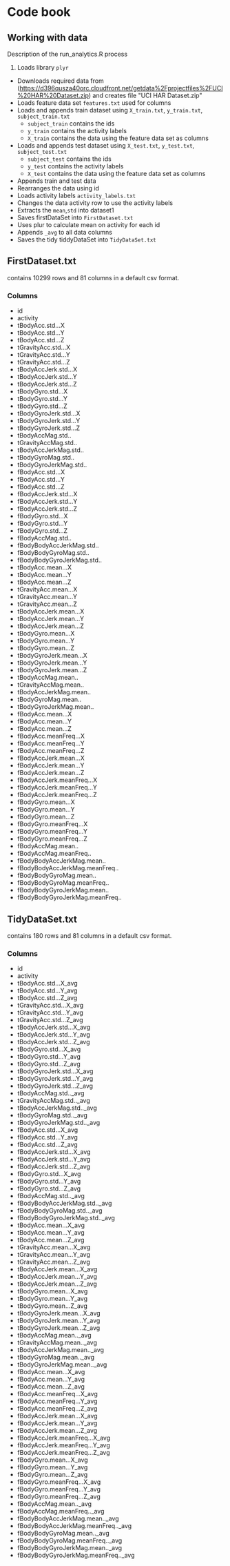 # Code book

## Working with data
Description of the run_analytics.R process

1. Loads library `plyr`
* Downloads required data from (https://d396qusza40orc.cloudfront.net/getdata%2Fprojectfiles%2FUCI%20HAR%20Dataset.zip) and creates file "UCI HAR Dataset.zip"
* Loads feature data set `features.txt` used for columns
* Loads and appends train dataset using `X_train.txt`, `y_train.txt`, `subject_train.txt`
	* `subject_train` contains the ids
	* `y_train` contains the activity labels
	* `X_train` contains the data using the feature data set as columns
* Loads and appends test dataset using `X_test.txt`, `y_test.txt`, `subject_test.txt`
	* `subject_test` contains the ids
	* `y_test` contains the activity labels
	* `X_test` contains the data using the feature data set as columns
* Appends train and test data
* Rearranges the data using id
* Loads activity labels `activity_labels.txt`
* Changes the data activity row to use the activity labels
* Extracts the `mean`,`std` into dataset1
* Saves firstDataSet into `FirstDataset.txt`
* Uses plur to calculate mean on activity for each id
* Appends `_avg` to all data columns
* Saves the tidy tiddyDataSet into `TidyDataSet.txt`

## FirstDataset.txt
contains 10299 rows and 81 columns in a default csv format.

### Columns 
* id
* activity
* tBodyAcc.std...X
* tBodyAcc.std...Y
* tBodyAcc.std...Z
* tGravityAcc.std...X
* tGravityAcc.std...Y
* tGravityAcc.std...Z
* tBodyAccJerk.std...X
* tBodyAccJerk.std...Y
* tBodyAccJerk.std...Z
* tBodyGyro.std...X
* tBodyGyro.std...Y
* tBodyGyro.std...Z
* tBodyGyroJerk.std...X
* tBodyGyroJerk.std...Y
* tBodyGyroJerk.std...Z
* tBodyAccMag.std..
* tGravityAccMag.std..
* tBodyAccJerkMag.std..
* tBodyGyroMag.std..
* tBodyGyroJerkMag.std..
* fBodyAcc.std...X
* fBodyAcc.std...Y
* fBodyAcc.std...Z
* fBodyAccJerk.std...X
* fBodyAccJerk.std...Y
* fBodyAccJerk.std...Z
* fBodyGyro.std...X
* fBodyGyro.std...Y
* fBodyGyro.std...Z
* fBodyAccMag.std..
* fBodyBodyAccJerkMag.std..
* fBodyBodyGyroMag.std..
* fBodyBodyGyroJerkMag.std..
* tBodyAcc.mean...X
* tBodyAcc.mean...Y
* tBodyAcc.mean...Z
* tGravityAcc.mean...X
* tGravityAcc.mean...Y
* tGravityAcc.mean...Z
* tBodyAccJerk.mean...X
* tBodyAccJerk.mean...Y
* tBodyAccJerk.mean...Z
* tBodyGyro.mean...X
* tBodyGyro.mean...Y
* tBodyGyro.mean...Z
* tBodyGyroJerk.mean...X
* tBodyGyroJerk.mean...Y
* tBodyGyroJerk.mean...Z
* tBodyAccMag.mean..
* tGravityAccMag.mean..
* tBodyAccJerkMag.mean..
* tBodyGyroMag.mean..
* tBodyGyroJerkMag.mean..
* fBodyAcc.mean...X
* fBodyAcc.mean...Y
* fBodyAcc.mean...Z
* fBodyAcc.meanFreq...X
* fBodyAcc.meanFreq...Y
* fBodyAcc.meanFreq...Z
* fBodyAccJerk.mean...X
* fBodyAccJerk.mean...Y
* fBodyAccJerk.mean...Z
* fBodyAccJerk.meanFreq...X
* fBodyAccJerk.meanFreq...Y
* fBodyAccJerk.meanFreq...Z
* fBodyGyro.mean...X
* fBodyGyro.mean...Y
* fBodyGyro.mean...Z
* fBodyGyro.meanFreq...X
* fBodyGyro.meanFreq...Y
* fBodyGyro.meanFreq...Z
* fBodyAccMag.mean..
* fBodyAccMag.meanFreq..
* fBodyBodyAccJerkMag.mean..
* fBodyBodyAccJerkMag.meanFreq..
* fBodyBodyGyroMag.mean..
* fBodyBodyGyroMag.meanFreq..
* fBodyBodyGyroJerkMag.mean..
* fBodyBodyGyroJerkMag.meanFreq..


## TidyDataSet.txt
contains 180 rows and 81 columns in a default csv format.

### Columns
* id
* activity
* tBodyAcc.std...X_avg
* tBodyAcc.std...Y_avg
* tBodyAcc.std...Z_avg
* tGravityAcc.std...X_avg
* tGravityAcc.std...Y_avg
* tGravityAcc.std...Z_avg
* tBodyAccJerk.std...X_avg
* tBodyAccJerk.std...Y_avg
* tBodyAccJerk.std...Z_avg
* tBodyGyro.std...X_avg
* tBodyGyro.std...Y_avg
* tBodyGyro.std...Z_avg
* tBodyGyroJerk.std...X_avg
* tBodyGyroJerk.std...Y_avg
* tBodyGyroJerk.std...Z_avg
* tBodyAccMag.std.._avg
* tGravityAccMag.std.._avg
* tBodyAccJerkMag.std.._avg
* tBodyGyroMag.std.._avg
* tBodyGyroJerkMag.std.._avg
* fBodyAcc.std...X_avg
* fBodyAcc.std...Y_avg
* fBodyAcc.std...Z_avg
* fBodyAccJerk.std...X_avg
* fBodyAccJerk.std...Y_avg
* fBodyAccJerk.std...Z_avg
* fBodyGyro.std...X_avg
* fBodyGyro.std...Y_avg
* fBodyGyro.std...Z_avg
* fBodyAccMag.std.._avg
* fBodyBodyAccJerkMag.std.._avg
* fBodyBodyGyroMag.std.._avg
* fBodyBodyGyroJerkMag.std.._avg
* tBodyAcc.mean...X_avg
* tBodyAcc.mean...Y_avg
* tBodyAcc.mean...Z_avg
* tGravityAcc.mean...X_avg
* tGravityAcc.mean...Y_avg
* tGravityAcc.mean...Z_avg
* tBodyAccJerk.mean...X_avg
* tBodyAccJerk.mean...Y_avg
* tBodyAccJerk.mean...Z_avg
* tBodyGyro.mean...X_avg
* tBodyGyro.mean...Y_avg
* tBodyGyro.mean...Z_avg
* tBodyGyroJerk.mean...X_avg
* tBodyGyroJerk.mean...Y_avg
* tBodyGyroJerk.mean...Z_avg
* tBodyAccMag.mean.._avg
* tGravityAccMag.mean.._avg
* tBodyAccJerkMag.mean.._avg
* tBodyGyroMag.mean.._avg
* tBodyGyroJerkMag.mean.._avg
* fBodyAcc.mean...X_avg
* fBodyAcc.mean...Y_avg
* fBodyAcc.mean...Z_avg
* fBodyAcc.meanFreq...X_avg
* fBodyAcc.meanFreq...Y_avg
* fBodyAcc.meanFreq...Z_avg
* fBodyAccJerk.mean...X_avg
* fBodyAccJerk.mean...Y_avg
* fBodyAccJerk.mean...Z_avg
* fBodyAccJerk.meanFreq...X_avg
* fBodyAccJerk.meanFreq...Y_avg
* fBodyAccJerk.meanFreq...Z_avg
* fBodyGyro.mean...X_avg
* fBodyGyro.mean...Y_avg
* fBodyGyro.mean...Z_avg
* fBodyGyro.meanFreq...X_avg
* fBodyGyro.meanFreq...Y_avg
* fBodyGyro.meanFreq...Z_avg
* fBodyAccMag.mean.._avg
* fBodyAccMag.meanFreq.._avg
* fBodyBodyAccJerkMag.mean.._avg
* fBodyBodyAccJerkMag.meanFreq.._avg
* fBodyBodyGyroMag.mean.._avg
* fBodyBodyGyroMag.meanFreq.._avg
* fBodyBodyGyroJerkMag.mean.._avg
* fBodyBodyGyroJerkMag.meanFreq.._avg